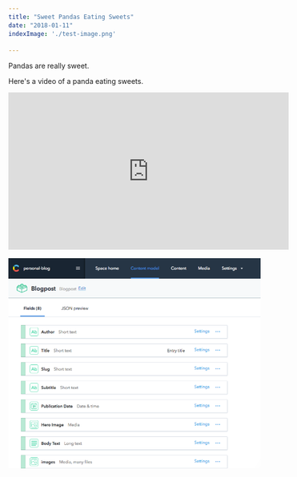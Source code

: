 ```yaml
---
title: "Sweet Pandas Eating Sweets"
date: "2018-01-11"
indexImage: './test-image.png'

---
```


Pandas are really sweet.

Here's a video of a panda eating sweets.

<iframe width="560" height="315" src="https://www.youtube.com/embed/4n0xNbfJLR8" frameborder="0" allowfullscreen></iframe>

![](./test-image.png)
